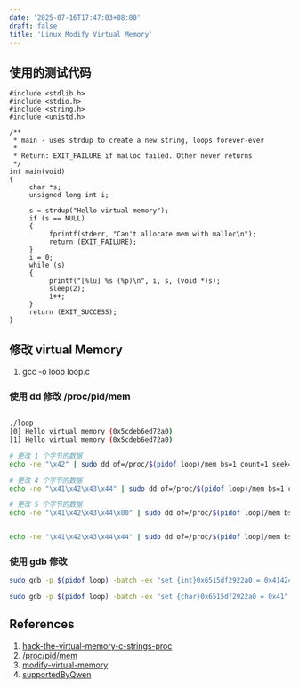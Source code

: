 ```yaml
---
date: '2025-07-16T17:47:03+08:00'
draft: false
title: 'Linux Modify Virtual Memory'
---
```


## 使用的测试代码

```c{fileName="loop.c"}
#include <stdlib.h>
#include <stdio.h>
#include <string.h>
#include <unistd.h>

/**
 * main - uses strdup to create a new string, loops forever-ever
 *
 * Return: EXIT_FAILURE if malloc failed. Other never returns
 */
int main(void)
{
     char *s;
     unsigned long int i;

     s = strdup("Hello virtual memory");
     if (s == NULL)
     {
          fprintf(stderr, "Can't allocate mem with malloc\n");
          return (EXIT_FAILURE);
     }
     i = 0;
     while (s)
     {
          printf("[%lu] %s (%p)\n", i, s, (void *)s);
          sleep(2);
          i++;
     }
     return (EXIT_SUCCESS);
}

```



## 修改 virtual Memory

1. gcc -o loop loop.c
   
### 使用 dd 修改 /proc/pid/mem

```bash

./loop 
[0] Hello virtual memory (0x5cdeb6ed72a0)
[1] Hello virtual memory (0x5cdeb6ed72a0)

# 更改 1 个字节的数据
echo -ne "\x42" | sudo dd of=/proc/$(pidof loop)/mem bs=1 count=1 seek=$((0x5cdeb6ed72a0)) conv=notrunc

# 更改 4 个字节的数据
echo -ne "\x41\x42\x43\x44" | sudo dd of=/proc/$(pidof loop)/mem bs=1 count=4 seek=$((0x5cdeb6ed72a0)) conv=notrunc

# 更改 5 个字节的数据
echo -ne "\x41\x42\x43\x44\x00" | sudo dd of=/proc/$(pidof loop)/mem bs=1 count=5 seek=$((0x5cdeb6ed72a0)) conv=notrunc


echo -ne "\x41\x42\x43\x44\x44" | sudo dd of=/proc/$(pidof loop)/mem bs=1 count=5 seek=$((0x5cdeb6ed72a0)) conv=notrunc
```

### 使用 gdb 修改

```bash
sudo gdb -p $(pidof loop) -batch -ex "set {int}0x6515df2922a0 = 0x41424344" -ex "detach" -ex "quit"

sudo gdb -p $(pidof loop) -batch -ex "set {char}0x6515df2922a0 = 0x41" -ex "detach" -ex "quit"

```







## References

1. [hack-the-virtual-memory-c-strings-proc](https://blog.holbertonschool.com/hack-the-virtual-memory-c-strings-proc/)
2. [/proc/pid/mem](https://man7.org/linux/man-pages/man5/proc_pid_mem.5.html)
3. [modify-virtual-memory](https://jyywiki.cn/OS/2025/lect6.md)
4. [supportedByQwen](https://chat.qwen.ai/c/71592756-3669-424d-8613-f40a26b7944a)
